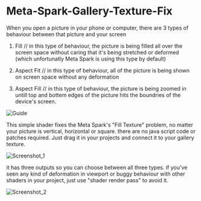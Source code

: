 # Meta-Spark-Gallery-Texture-Fix

When you open a picture in your phone or computer, there are 3 types of behaviour between that picture and your screen

1. Fill // in this type of behaviour, the picture is being filled all over the screen space without caring that it's being stretched or deformed (which unfortunatly Meta Spark is using this type by default)

2. Aspect Fit // in this type of behaviour, all of the picture is being shown on screen space without any deformation

3. Aspect Fill // in this type of behaviour, the picture is being zoomed in untill top and bottem edges of the picture hits the boundries of the device's screen.

![Guide](https://user-images.githubusercontent.com/80382116/216987389-0ca8cdb6-d5fc-4813-969a-3e3a66a1de79.jpeg)

This simple shader fixes the Meta Spark's "Fill Texture" problem, no matter your picture is vertical, horizontal or square. there are no java script code or patches required. Just drag it in your projects and connect it to your gallery texture.

![Screenshot_1](https://user-images.githubusercontent.com/80382116/216993547-97b27fa5-2959-457d-8bec-cc40a3bc7343.png)

it has three outputs so you can choose between all three types. if you've seen any kind of deformation in viewport or buggy behaviour with other shaders in your project, just use "shader render pass" to avoid it.

![Screenshot_2](https://user-images.githubusercontent.com/80382116/216994976-12026dde-6b1f-4007-99a8-cda883fc1144.png)
